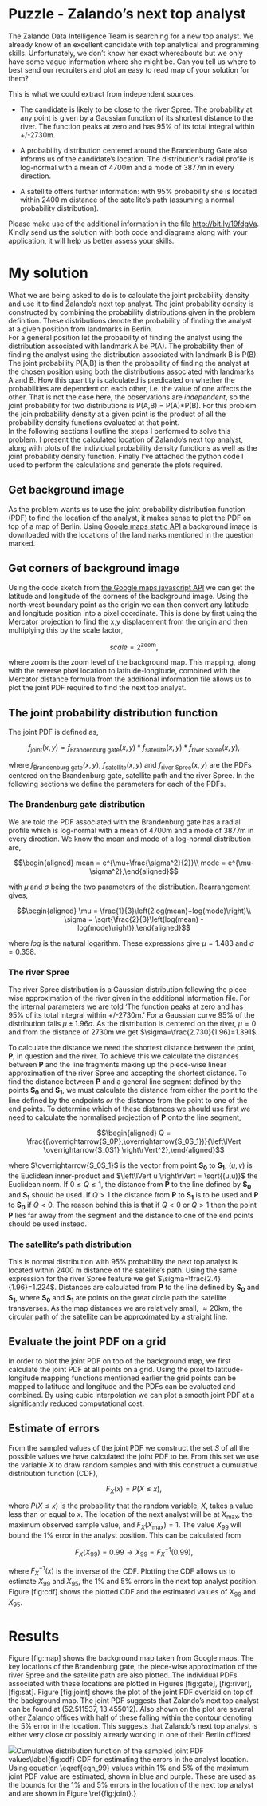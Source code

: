 Puzzle - Zalando’s next top analyst
===================================

The Zalando Data Intelligence Team is searching for a new top analyst.
We already know of an excellent candidate with top analytical and
programming skills. Unfortunately, we don’t know her exact whereabouts
but we only have some vague information where she might be. Can you tell
us where to best send our recruiters and plot an easy to read map of
your solution for them?

This is what we could extract from independent sources:

-   The candidate is likely to be close to the river Spree. The
    probability at any point is given by a Gaussian function of its
    shortest distance to the river. The function peaks at zero and has
    95% of its total integral within +/-2730m.

-   A probability distribution centered around the Brandenburg Gate also
    informs us of the candidate’s location. The distribution’s radial
    profile is log-normal with a mean of 4700m and a mode of 3877m in
    every direction.

-   A satellite offers further information: with 95% probability she is
    located within 2400 m distance of the satellite’s path (assuming a
    normal probability distribution).

Please make use of the additional information in the file
http://bit.ly/19fdgVa. Kindly send us the solution with both code and
diagrams along with your application, it will help us better assess your
skills.

My solution
===========

What we are being asked to do is to calculate the joint probability
density and use it to find Zalando’s next top analyst. The joint
probability density is constructed by combining the probability
distributions given in the problem definition. These distributions
denote the probability of finding the analyst at a given position from
landmarks in Berlin.\
For a general position let the probability of finding the analyst using
the distribution associated with landmark A be P(A). The probability
then of finding the analyst using the distribution associated with
landmark B is P(B). The joint probability P(A,B) is then the probability
of finding the analyst at the chosen position using both the
distributions associated with landmarks A and B. How this quantity is
calculated is predicated on whether the probabilities are dependent on
each other, i.e. the value of one affects the other. That is not the
case here, the observations are *independent*, so the joint probability
for two distributions is P(A,B) = P(A)\*P(B). For this problem the join
probability density at a given point is the product of all the
probability density functions evaluated at that point.\
In the following sections I outline the steps I performed to solve this
problem. I present the calculated location of Zalando’s next top
analyst, along with plots of the individual probability density
functions as well as the joint probability density function. Finally
I’ve attached the python code I used to perform the calculations and
generate the plots required.

Get background image
--------------------

As the problem wants us to use the joint probability distribution
function (PDF) to find the location of the analyst, it makes sense to
plot the PDF on top of a map of Berlin. Using [Google maps static
API](http://developers.google.com/maps/documentation/static-maps/) a
background image is downloaded with the locations of the landmarks
mentioned in the question marked.

Get corners of background image
-------------------------------

Using the code sketch from [the Google maps javascript
API](http://developers.google.com/maps/documentation/javascript/examples/map-coordinates)
we can get the latitude and longitude of the corners of the background
image. Using the north-west boundary point as the origin we can then
convert any latitude and longitude position into a pixel coordinate.
This is done by first using the Mercator projection to find the x,y
displacement from the origin and then multiplying this by the scale
factor,

$$scale = 2^\text{zoom},$$

where zoom is the zoom level of the background map. This mapping, along
with the reverse pixel location to latitude-longitude, combined with the
Mercator distance formula from the additional information file allows us
to plot the joint PDF required to find the next top analyst.

The joint probability distribution function
-------------------------------------------

The joint PDF is defined as,

$$f_\text{joint}(x,y) = f_\text{Brandenburg gate}(x,y) * f_\text{satellite}(x,y) * f_\text{river Spree}(x,y),$$

where $f_\text{Brandenburg gate}(x,y)$, $f_\text{satellite}(x,y)$ and
$f_\text{river Spree}(x,y)$ are the PDFs centered on the Brandenburg
gate, satellite path and the river Spree. In the following sections we
define the parameters for each of the PDFs.

### The Brandenburg gate distribution

We are told the PDF associated with the Brandenburg gate has a radial
profile which is log-normal with a mean of 4700m and a mode of 3877m in
every direction. We know the mean and mode of a log-normal distribution
are,

$$\begin{aligned}
mean = e^{\mu+\frac{\sigma^2}{2}}\\
mode = e^{\mu-\sigma^2},\end{aligned}$$

with $\mu$ and $\sigma$ being the two parameters of the distribution.
Rearrangement gives,

$$\begin{aligned}
\mu = \frac{1}{3}\left(2log(mean)+log(mode)\right)\\
\sigma = \sqrt{\frac{2}{3}\left(log(mean) - log(mode)\right)},\end{aligned}$$

where $log$ is the natural logarithm. These expressions give $\mu=1.483$
and $\sigma=0.358$.

### The river Spree

The river Spree distribution is a Gaussian distribution following the
piece-wise approximation of the river given in the additional
information file. For the internal parameters we are told ‘The function
peaks at zero and has 95% of its total integral within +/-2730m.’ For a
Gaussian curve 95% of the distribution falls $\mu \pm 1.96\sigma$. As
the distribution is centered on the river, $\mu=0$ and from the distance
of 2730m we get $\sigma=\frac{2.730}{1.96}=1.391$.

To calculate the distance we need the shortest distance between the
point, $\mathbf{P}$, in question and the river. To achieve this we
calculate the distances between $\mathbf{P}$ and the line fragments
making up the piece-wise linear approximation of the river Spree and
accepting the shortest distance. To find the distance between
$\mathbf{P}$ and a general line segment defined by the points
$\mathbf{S_0}$ and $\mathbf{S_1}$, we must calculate the distance from
either the point to the line defined by the endpoints *or* the distance
from the point to one of the end points. To determine which of these
distances we should use first we need to calculate the normalised
projection of $\mathbf{P}$ onto the line segment,

$$\begin{aligned}
Q = \frac{(\overrightarrow{S_0P},\overrightarrow{S_0S_1})}{\left\lVert \overrightarrow{S_0S1} \right\rVert^2},\end{aligned}$$

where $\overrightarrow{S_0S_1}$ is the vector from point $\mathbf{S_0}$
to $\mathbf{S_1}$, $(u,v)$ is the Euclidean inner-product and
$\left\lVert u \right\rVert = \sqrt{(u,u)}$ the Euclidean norm. If
$0\le Q\le 1$, the distance from $\mathbf{P}$ to the line defined by
$\mathbf{S_0}$ and $\mathbf{S_1}$ should be used. If $Q>1$ the distance
from $\mathbf{P}$ to $\mathbf{S_1}$ is to be used and $\mathbf{P}$ to
$\mathbf{S_0}$ if $Q<0$. The reason behind this is that if $Q<0$ or
$Q>1$ then the point $\mathbf{P}$ lies far away from the segment and the
distance to one of the end points should be used instead.

### The satellite’s path distribution

This is normal distribution with 95% probability the next top analyst is
located within 2400 m distance of the satellite’s path. Using the same
expression for the river Spree feature we get
$\sigma=\frac{2.4}{1.96}=1.224$. Distances are calculated from
$\mathbf{P}$ to the line defined by $\mathbf{S_0}$ and $\mathbf{S_1}$,
where $\mathbf{S_0}$ and $\mathbf{S_1}$ are points on the great circle
path the satellite transverses. As the map distances we are relatively
small, $\approx20$km, the circular path of the satellite can be
approximated by a straight line.

Evaluate the joint PDF on a grid
--------------------------------

In order to plot the joint PDF on top of the background map, we first
calculate the joint PDF at all points on a grid. Using the pixel to
latitude-longitude mapping functions mentioned earlier the grid points
can be mapped to latitude and longitude and the PDFs can be evaluated
and combined. By using cubic interpolation we can plot a smooth joint
PDF at a significantly reduced computational cost.

Estimate of errors
------------------

From the sampled values of the joint PDF we construct the set $S$ of all
the possible values we have calculated the joint PDF to be. From this
set we use the variable $X$ to draw random samples and with this
construct a cumulative distribution function (CDF),

$$F_X(x) = P(X \le x),$$

where $P(X \le x)$ is the probability that the random variable, $X$,
takes a value less than or equal to $x$. The location of the next
analyst will be at $X_\text{max}$, the maximum observed sample value,
and $F_X(X_\text{max}) = 1$. The value $X_{99}$ will bound the 1% error
in the analyst position. This can be calculated from

$$F_X(X_{99}) = 0.99 \rightarrow X_{99} = F^{-1}_X(0.99),
\label{eqn_99}$$

where $F^{-1}_X(x)$ is the inverse of the CDF. Plotting the CDF allows
us to estimate $X_{99}$ and $X_{95}$, the 1% and 5% errors in the next
top analyst position. Figure [fig:cdf] shows the plotted CDF and the
estimated values of $X_{99}$ and $X_{95}$.

Results
=======

Figure [fig:map] shows the background map taken from Google maps. The
key locations of the Brandenburg gate, the piece-wise approximation of
the river Spree and the satellite path are also plotted. The individual
PDFs associated with these locations are plotted in Figures [fig:gate],
[fig:river], [fig:sat]. Figure [fig:joint] shows the plot of the joint
PDF overlaid on top of the background map. The joint PDF suggests that
Zalando’s next top analyst can be found at (52.511537, 13.455012). Also
shown on the plot are several other Zalando offices with half of these
falling within the contour denoting the 5% error in the location. This
suggests that Zalando’s next top analyst is either very close or
possibly already working in one of their Berlin offices!

<img src ="figures/cdf.png">Cumulative distribution function of the sampled joint PDF values\label{fig:cdf} CDF for estimating the errors in the analyst location. Using equation \eqref{eqn_99} values within 1\% and 5\% of the maximum joint PDF value are estimated, shown in blue and purple. These are used as the bounds for the 1\% and 5\% errors in the location of the next top analyst and are shown in Figure \ref{fig:joint}.}
